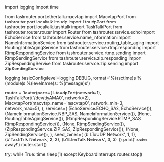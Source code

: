 import logging
import time

from tashrouter.port.ethertalk.macvtap import MacvtapPort
from tashrouter.port.localtalk.ltoudp import LtoudpPort
from tashrouter.port.localtalk.tashtalk import TashTalkPort
from tashrouter.router.router import Router
from tashrouter.service.echo import EchoService
from tashrouter.service.name_information import NameInformationService
from tashrouter.service.routing_table_aging import RoutingTableAgingService
from tashrouter.service.rtmp.responding import RtmpRespondingService
from tashrouter.service.rtmp.sending import RtmpSendingService
from tashrouter.service.zip.responding import ZipRespondingService
from tashrouter.service.zip.sending import ZipSendingService


logging.basicConfig(level=logging.DEBUG, format='%(asctime)s %(module)s %(levelname)s: %(message)s')

router = Router(ports=(
  LtoudpPort(network=1),
  TashTalkPort('/dev/ttyAMA0', network=2),
  MacvtapPort(macvtap_name='macvtap0', network_min=3, network_max=5),
), services=(
  (EchoService.ECHO_SAS, EchoService()),
  (NameInformationService.NBP_SAS, NameInformationService()),
  (None, RoutingTableAgingService()),
  (RtmpRespondingService.RTMP_SAS, RtmpRespondingService()),
  (None, RtmpSendingService()),
  (ZipRespondingService.ZIP_SAS, ZipRespondingService()),
  (None, ZipSendingService()),
), seed_zones=(
  (b'LToUDP Network', 1, 1),
  (b'TashTalk Network', 2, 2),
  (b'EtherTalk Network', 3, 5),
))
print('router away!')
router.start()

try:
  while True: time.sleep(1)
except KeyboardInterrupt:
  router.stop()
